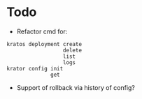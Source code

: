 # Todo

* Refactor cmd for:
```
kratos deployment create
                  delete
                  list
                  logs
krator config init
              get
```

* Support of rollback via history of config?
